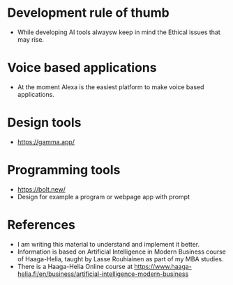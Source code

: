 # Development rule of thumb
- While developing AI tools alwaysw keep in mind the Ethical issues that may rise.

# Voice based applications
- At the moment Alexa is the easiest platform to make voice based applications.


# Design tools
- https://gamma.app/

# Programming tools
- https://bolt.new/
- Design for example a program or webpage app with prompt


# References
- I am writing this material to understand and implement it better.
- Information is based on Artificial Intelligence in Modern Business course of Haaga-Helia, taught by Lasse Rouhiainen as part of my MBA studies.
- There is a Haaga-Helia Online course at https://www.haaga-helia.fi/en/business/artificial-intelligence-modern-business
